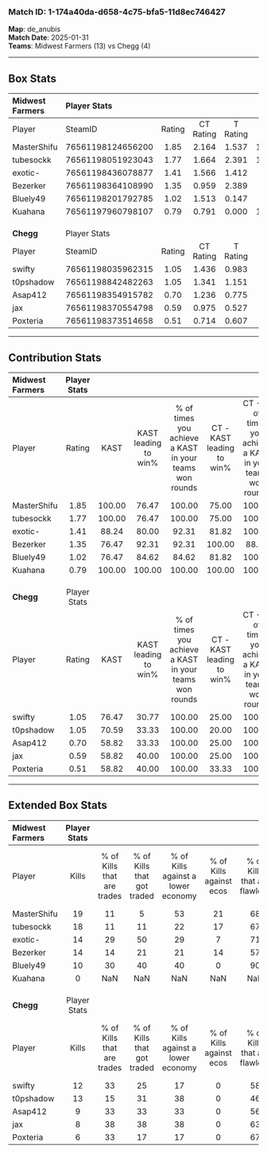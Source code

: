 ### Match ID: 1-174a40da-d658-4c75-bfa5-11d8ec746427  
**Map**: de_anubis  
**Match Date**: 2025-01-31  
**Teams**: Midwest Farmers (13) vs Chegg (4)  

---  

## Box Stats  

| **Midwest Farmers** | Player Stats      |        |           |          |        |       |       |         |        |      |     |
| :- | :- | :-: | :-: | :-: | :-: | :-: | :-: | :-: | :-: | :-: | :-: |
| Player              | SteamID           | Rating | CT Rating | T Rating |  KAST  |  ADR  | Kills | Assists | Deaths | K/D  | HS% |
| MasterShifu         | 76561198124656200 |  1.85  |   2.164   |  1.537   | 100.00 | 115.3 |  19   |    7    |   10   | 1.90 | 31  |
| tubesockk           | 76561198051923043 |  1.77  |   1.664   |  2.391   | 100.00 | 111.1 |  18   |    4    |   10   | 1.80 | 66  |
| exotic-             | 76561198436078877 |  1.41  |   1.566   |  1.412   | 88.24  | 93.5  |  14   |    6    |   11   | 1.27 | 35  |
| Bezerker            | 76561198364108990 |  1.35  |   0.959   |  2.389   | 76.47  | 79.9  |  14   |    2    |   8    | 1.75 | 50  |
| Bluely49            | 76561198201792785 |  1.02  |   1.513   |  0.147   | 76.47  | 49.7  |  10   |    2    |   9    | 1.11 | 60  |
| Kuahana             | 76561197960798107 |  0.79  |   0.791   |  0.000   | 100.00 |  0.0  |   0   |    0    |   0    | 0.00 |  0  |
|                     |                   |        |           |          |        |       |       |         |        |      |     |
|                     |                   |        |           |          |        |       |       |         |        |      |     |
|                     |                   |        |           |          |        |       |       |         |        |      |     |
| **Chegg**           | Player Stats      |        |           |          |        |       |       |         |        |      |     |
| Player              | SteamID           | Rating | CT Rating | T Rating |  KAST  |  ADR  | Kills | Assists | Deaths | K/D  | HS% |
| swifty              | 76561198035962315 |  1.05  |   1.436   |  0.983   | 76.47  | 76.9  |  12   |    8    |   15   | 0.80 | 66  |
| t0pshadow           | 76561198842482263 |  1.05  |   1.341   |  1.151   | 70.59  | 80.7  |  13   |    4    |   15   | 0.87 | 30  |
| Asap412             | 76561198354915782 |  0.70  |   1.236   |  0.775   | 58.82  | 61.8  |   9   |    4    |   15   | 0.60 | 66  |
| jax                 | 76561198370554798 |  0.59  |   0.975   |  0.527   | 58.82  | 56.2  |   8   |    3    |   16   | 0.50 | 50  |
| Poxteria            | 76561198373514658 |  0.51  |   0.714   |  0.607   | 58.82  | 46.9  |   6   |    1    |   14   | 0.43 | 66  |
---  

## Contribution Stats  

| **Midwest Farmers** | Player Stats |        |                      |                                                        |                           |                                                             |                          |                                                            |
| :- | :-: | :-: | :-: | :-: | :-: | :-: | :-: | :-: |
| Player              |    Rating    |  KAST  | KAST leading to win% | % of times you achieve a KAST in your teams won rounds | CT - KAST leading to win% | CT - % of times you achieve a KAST in your teams won rounds | T - KAST leading to win% | T - % of times you achieve a KAST in your teams won rounds |
| MasterShifu         |     1.85     | 100.00 |        76.47         |                         100.00                         |           75.00           |                           100.00                            |          80.00           |                           100.00                           |
| tubesockk           |     1.77     | 100.00 |        76.47         |                         100.00                         |           75.00           |                           100.00                            |          80.00           |                           100.00                           |
| exotic-             |     1.41     | 88.24  |        80.00         |                         92.31                          |           81.82           |                           100.00                            |          75.00           |                           75.00                            |
| Bezerker            |     1.35     | 76.47  |        92.31         |                         92.31                          |          100.00           |                            88.89                            |          80.00           |                           100.00                           |
| Bluely49            |     1.02     | 76.47  |        84.62         |                         84.62                          |           81.82           |                           100.00                            |          100.00          |                           50.00                            |
| Kuahana             |     0.79     | 100.00 |        100.00        |                         100.00                         |          100.00           |                           100.00                            |           0.00           |                            0.00                            |
|                     |              |        |                      |                                                        |                           |                                                             |                          |                                                            |
|                     |              |        |                      |                                                        |                           |                                                             |                          |                                                            |
|                     |              |        |                      |                                                        |                           |                                                             |                          |                                                            |
| **Chegg**           | Player Stats |        |                      |                                                        |                           |                                                             |                          |                                                            |
| Player              |    Rating    |  KAST  | KAST leading to win% | % of times you achieve a KAST in your teams won rounds | CT - KAST leading to win% | CT - % of times you achieve a KAST in your teams won rounds | T - KAST leading to win% | T - % of times you achieve a KAST in your teams won rounds |
| swifty              |     1.05     | 76.47  |        30.77         |                         100.00                         |           25.00           |                           100.00                            |          33.33           |                           100.00                           |
| t0pshadow           |     1.05     | 70.59  |        33.33         |                         100.00                         |           20.00           |                           100.00                            |          42.86           |                           100.00                           |
| Asap412             |     0.70     | 58.82  |        33.33         |                         100.00                         |           25.00           |                           100.00                            |          37.50           |                           100.00                           |
| jax                 |     0.59     | 58.82  |        40.00         |                         100.00                         |           25.00           |                           100.00                            |          50.00           |                           100.00                           |
| Poxteria            |     0.51     | 58.82  |        40.00         |                         100.00                         |           33.33           |                           100.00                            |          42.86           |                           100.00                           |
---  

## Extended Box Stats  

| **Midwest Farmers** | Player Stats |                            |                            |                                    |                         |                              |                                 |        |                             |                                     |                          |                               |                            |
| :- | :-: | :-: | :-: | :-: | :-: | :-: | :-: | :-: | :-: | :-: | :-: | :-: | :-: |
| Player              |    Kills     | % of Kills that are trades | % of Kills that got traded | % of Kills against a lower economy | % of Kills against ecos | % of Kills that are flawless | % of Kills that are close duels | Deaths | % of Deaths that get traded | % of Deaths against a lower economy | % of Deaths against ecos | % of Deaths that are flawless | % of Deaths that are close |
| MasterShifu         |      19      |             11             |             5              |                 53                 |           21            |              68              |                0                |   10   |             40              |                 20                  |            0             |              50               |             20             |
| tubesockk           |      18      |             11             |             11             |                 22                 |           17            |              67              |                6                |   10   |             30              |                 30                  |            0             |              60               |             10             |
| exotic-             |      14      |             29             |             50             |                 29                 |            7            |              71              |                0                |   11   |             27              |                 18                  |            0             |              55               |             18             |
| Bezerker            |      14      |             14             |             21             |                 21                 |           14            |              57              |                7                |   8    |             13              |                 38                  |            13            |              88               |             0              |
| Bluely49            |      10      |             30             |             40             |                 40                 |            0            |              90              |                0                |   9    |             33              |                 22                  |            0             |              44               |             0              |
| Kuahana             |      0       |            NaN             |            NaN             |                NaN                 |           NaN           |             NaN              |               NaN               |   0    |             NaN             |                 NaN                 |           NaN            |              NaN              |            NaN             |
|                     |              |                            |                            |                                    |                         |                              |                                 |        |                             |                                     |                          |                               |                            |
|                     |              |                            |                            |                                    |                         |                              |                                 |        |                             |                                     |                          |                               |                            |
|                     |              |                            |                            |                                    |                         |                              |                                 |        |                             |                                     |                          |                               |                            |
| **Chegg**           | Player Stats |                            |                            |                                    |                         |                              |                                 |        |                             |                                     |                          |                               |                            |
| Player              |    Kills     | % of Kills that are trades | % of Kills that got traded | % of Kills against a lower economy | % of Kills against ecos | % of Kills that are flawless | % of Kills that are close duels | Deaths | % of Deaths that get traded | % of Deaths against a lower economy | % of Deaths against ecos | % of Deaths that are flawless | % of Deaths that are close |
| swifty              |      12      |             33             |             25             |                 17                 |            0            |              58              |               17                |   15   |             13              |                 13                  |            0             |              67               |             0              |
| t0pshadow           |      13      |             15             |             31             |                 38                 |            0            |              46              |                0                |   15   |             33              |                 27                  |            0             |              60               |             0              |
| Asap412             |      9       |             33             |             33             |                 33                 |            0            |              56              |               22                |   15   |             27              |                 20                  |            0             |              87               |             7              |
| jax                 |      8       |             38             |             38             |                 38                 |            0            |              63              |               13                |   16   |             13              |                 25                  |            0             |              63               |             0              |
| Poxteria            |      6       |             33             |             17             |                 17                 |            0            |              67              |                0                |   14   |             29              |                 21                  |            0             |              64               |             7              |
